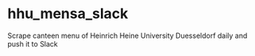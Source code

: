 # hhu_mensa_slack
Scrape canteen menu of Heinrich Heine University Duesseldorf daily and push it to Slack
